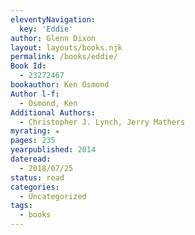 ```yaml
---
eleventyNavigation:
  key: 'Eddie'
author: Glenn Dixon
layout: layouts/books.njk
permalink: /books/eddie/
Book Id:
  - 23272467
bookauthor: Ken Osmond
Author l-f:
  - Osmond, Ken
Additional Authors:
  - Christopher J. Lynch, Jerry Mathers
myrating: ★
pages: 235
yearpublished: 2014
dateread:
  - 2018/07/25
status: read
categories:
  - Uncategorized
tags:
  - books
---
```

